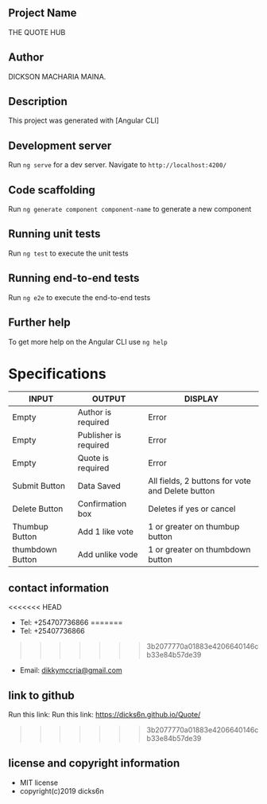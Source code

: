## Project Name

 THE QUOTE HUB

## Author

DICKSON MACHARIA MAINA.

## Description

This project was generated with [Angular CLI]

## Development server

Run `ng serve` for a dev server. Navigate to `http://localhost:4200/`

## Code scaffolding

Run `ng generate component component-name` to generate a new component

## Running unit tests

Run `ng test` to execute the unit tests

## Running end-to-end tests

Run `ng e2e` to execute the end-to-end tests

## Further help

To get more help on the Angular CLI use `ng help`

# Specifications
|INPUT|OUTPUT|DISPLAY|
|-----|------|-------|
|Empty|Author is required|Error|
|Empty|Publisher is required|Error|
|Empty|Quote is required|Error|
|Submit Button|Data Saved|All fields, 2 buttons for vote and Delete button|
|Delete Button|Confirmation box|Deletes if yes or cancel|
|Thumbup Button|Add 1 like vote|1 or greater on thumbup button|
|thumbdown Button|Add unlike vode|1 or greater on thumbdown button


## contact information

<<<<<<< HEAD
* Tel: +254707736866
=======
* Tel: +25407736866
>>>>>>> 3b2077770a01883e4206640146cb33e84b57de39
* Email: dikkymccria@gmail.com

## link to github
Run this link: Run this link: https://dicks6n.github.io/Quote/
>>>>>>> 3b2077770a01883e4206640146cb33e84b57de39

## license and copyright information

* MIT license
* copyright(c)2019 dicks6n
